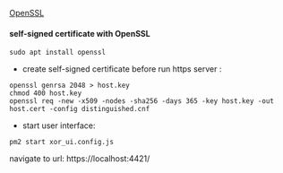 [OpenSSL](https://github.com/openssl/openssl)
#### self-signed certificate with OpenSSL
```
sudo apt install openssl
```
* create self-signed certificate before run https server :
```
openssl genrsa 2048 > host.key
chmod 400 host.key
openssl req -new -x509 -nodes -sha256 -days 365 -key host.key -out host.cert -config distinguished.cnf
```

* start user interface:
```
pm2 start xor_ui.config.js
```

navigate to url: https://localhost:4421/
